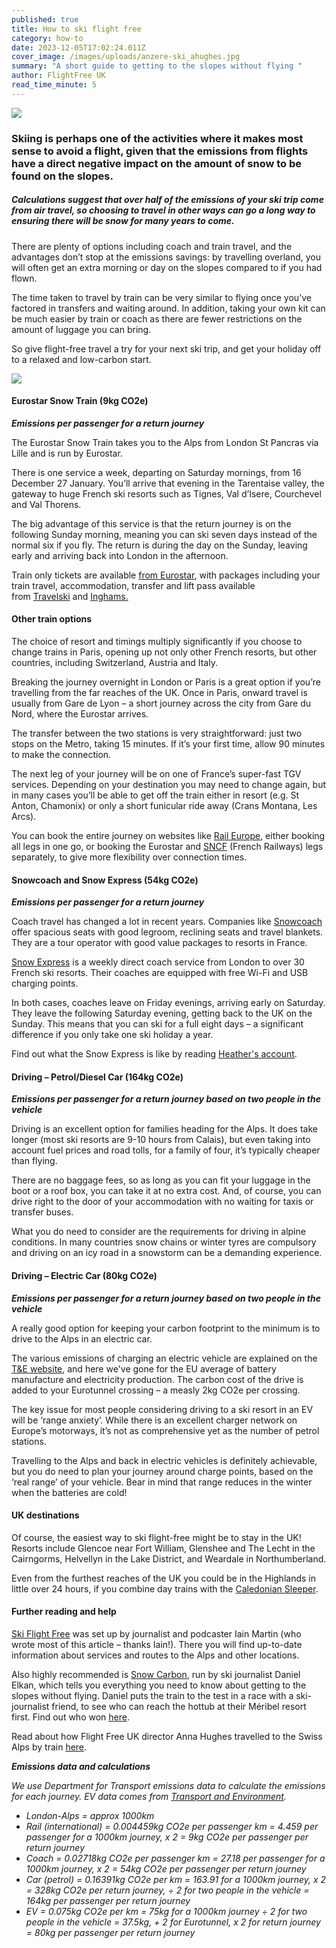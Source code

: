 ```yaml
---
published: true
title: How to ski flight free
category: how-to
date: 2023-12-05T17:02:24.011Z
cover_image: /images/uploads/anzere-ski_ahughes.jpg
summary: "A short guide to getting to the slopes without flying "
author: FlightFree UK
read_time_minute: 5
---
```

![](/images/uploads/anzere-ski_ahughes.jpg)

### Skiing is perhaps one of the activities where it makes most sense to avoid a flight, given that the emissions from flights have a direct negative impact on the amount of snow to be found on the slopes. 

##### Calculations suggest that over half of the emissions of your ski trip come from air travel, so choosing to travel in other ways can go a long way to ensuring there will be snow for many years to come.

There are plenty of options including coach and train travel, and the advantages don’t stop at the emissions savings: by travelling overland, you will often get an extra morning or day on the slopes compared to if you had flown. 

The time taken to travel by train can be very similar to flying once you’ve factored in transfers and waiting around. In addition, taking your own kit can be much easier by train or coach as there are fewer restrictions on the amount of luggage you can bring. 

So give flight-free travel a try for your next ski trip, and get your holiday off to a relaxed and low-carbon start.

![](/images/uploads/pow_ski-travel-infographic-v4.2.jpg)

#### Eurostar Snow Train (9kg CO2e)

***Emissions per passenger for a return journey***

The Eurostar Snow Train takes you to the Alps from London St Pancras via Lille and is run by Eurostar. 

There is one service a week, departing on Saturday mornings, from 16 December 27 January. You’ll arrive that evening in the Tarentaise valley, the gateway to huge French ski resorts such as Tignes, Val d’Isere, Courchevel and Val Thorens. 

The big advantage of this service is that the return journey is on the following Sunday morning, meaning you can ski seven days instead of the normal six if you fly. The return is during the day on the Sunday, leaving early and arriving back into London in the afternoon.

Train only tickets are available [from Eurostar](https://www.eurostar.com/uk-en/train/france/ski-train), with packages including your train travel, accommodation, transfer and lift pass available from [Travelski](https://www.uk.travelski.com/) and [Inghams.](https://www.inghams.co.uk/ski-holidays/articles/winter-insider-guides/eurostar-snow-train)

#### Other train options

The choice of resort and timings multiply significantly if you choose to change trains in Paris, opening up not only other French resorts, but other countries, including Switzerland, Austria and Italy. 

Breaking the journey overnight in London or Paris is a great option if you’re travelling from the far reaches of the UK. Once in Paris, onward travel is usually from Gare de Lyon – a short journey across the city from Gare du Nord, where the Eurostar arrives. 

The transfer between the two stations is very straightforward: just two stops on the Metro, taking 15 minutes. If it’s your first time, allow 90 minutes to make the connection. 

The next leg of your journey will be on one of France’s super-fast TGV services. Depending on your destination you may need to change again, but in many cases you’ll be able to get off the train either in resort (e.g. St Anton, Chamonix) or only a short funicular ride away (Crans Montana, Les Arcs). 

You can book the entire journey on websites like [Rail Europe](https://www.raileurope.com/), either booking all legs in one go, or booking the Eurostar and [SNCF](https://www.sncf-connect.com/) (French Railways) legs separately, to give more flexibility over connection times.

#### Snowcoach and Snow Express (54kg CO2e) 

***Emissions per passenger for a return journey***

Coach travel has changed a lot in recent years. Companies like [Snowcoach](https://www.snowcoach.co.uk/travel-by-luxury-snowcoach) offer spacious seats with good legroom, reclining seats and travel blankets. They are a tour operator with good value packages to resorts in France.

[Snow Express](https://www.snowexpress.co.uk/) is a weekly direct coach service from London to over 30 French ski resorts. Their coaches are equipped with free Wi-Fi and USB charging points. 

In both cases, coaches leave on Friday evenings, arriving early on Saturday. They leave the following Saturday evening, getting back to the UK on the Sunday. This means that you can ski for a full eight days – a significant difference if you only take one ski holiday a year. 

F﻿ind out what the Snow Express is like by reading [Heather's account](/travel_articles/hitting-the-slopes-by-coach/).

#### Driving – Petrol/Diesel Car (164kg CO2e)

***Emissions per passenger for a return journey based on two people in the vehicle***

Driving is an excellent option for families heading for the Alps. It does take longer (most ski resorts are 9-10 hours from Calais), but even taking into account fuel prices and road tolls, for a family of four, it’s typically cheaper than flying. 

There are no baggage fees, so as long as you can fit your luggage in the boot or a roof box, you can take it at no extra cost. And, of course, you can drive right to the door of your accommodation with no waiting for taxis or transfer buses. 

What you do need to consider are the requirements for driving in alpine conditions. In many countries snow chains or winter tyres are compulsory and driving on an icy road in a snowstorm can be a demanding experience.

#### Driving – Electric Car (80kg CO2e) 

***Emissions per passenger for a return journey based on two people in the vehicle***

A﻿ really good option for keeping your carbon footprint to the minimum is to drive to the Alps in an electric car. 

T﻿he various emissions of charging an electric vehicle are explained on the [T&E website](https://www.transportenvironment.org/articles/how-clean-are-electric-cars), and here we've gone for the EU average of battery manufacture and electricity production. The carbon cost of the drive is added to your Eurotunnel crossing – a measly 2kg CO2e per crossing.

The key issue for most people considering driving to a ski resort in an EV will be ‘range anxiety’. While there is an excellent charger network on Europe’s motorways, it’s not as comprehensive yet as the number of petrol stations. 

Travelling to the Alps and back in electric vehicles is definitely achievable, but you do need to plan your journey around charge points, based on the ‘real range’ of your vehicle. Bear in mind that range reduces in the winter when the batteries are cold!

#### UK destinations

Of course, the easiest way to ski flight-free might be to stay in the UK! Resorts include Glencoe near Fort William, Glenshee and The Lecht in the Cairngorms, Helvellyn in the Lake District, and Weardale in Northumberland. 

Even from the furthest reaches of the UK you could be in the Highlands in little over 24 hours, if you combine day trains with the [Caledonian Sleeper](https://www.sleeper.scot/). 

#### Further reading and help

[Ski Flight Free](https://skiflightfree.org/) was set up by journalist and podcaster Iain Martin (who wrote most of this article – thanks Iain!). There you will find up-to-date information about services and routes to the Alps and other locations.

Also highly recommended is [Snow Carbon](https://www.snowcarbon.co.uk/), run by ski journalist Daniel Elkan, which tells you everything you need to know about getting to the slopes without flying. Daniel puts the train to the test in a race with a ski-journalist friend, to see who can reach the hottub at their Méribel resort first. Find out who won [here](https://youtu.be/M5OG8qj79fo). 

Read about how Flight Free UK director Anna Hughes travelled to the Swiss Alps by train [here](https://www.standard.co.uk/lifestyle/travel/sustainable-travel/sustainable-ski-trip-skiing-london-swiss-alps-b1057176.html).

***E﻿missions data and calculations***

*W﻿e use Department for Transport emissions data to calculate the emissions for each journey. EV data comes from [Transport and Environment](https://www.transportenvironment.org/articles/how-clean-are-electric-cars).*

* *L﻿ondon-Alps = approx 1000km*
* *R﻿ail (international) = 0.004459kg CO2e per passenger km = 4.459 per passenger for a 1000km journey, x 2 = 9kg CO2e per passenger per return journey*
* *C﻿oach = 0.02718kg CO2e per passenger km = 27.18 per passenger for a 1000km journey, x 2 = 54kg CO2e per passenger per return journey*
* *Car (petrol) = 0.16391kg CO2e per km = 163.91 for a 1000km journey, x 2 = 328kg CO2e per return journey, ÷ 2 for two people in the vehicle = 164kg per passenger per return journey*
* *EV = 0.075kg CO2e per km = 75kg for a 1000km journey ÷ 2 for two people in the vehicle = 37.5kg, + 2 for Eurotunnel, x 2 for return journey = 80kg per passenger per return journey*